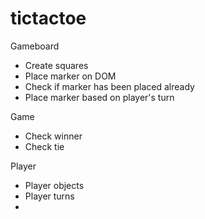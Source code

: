 # tictactoe

Gameboard

- Create squares
- Place marker on DOM
- Check if marker has been placed already
- Place marker based on player's turn

Game

- Check winner
- Check tie

Player

- Player objects
- Player turns
-
